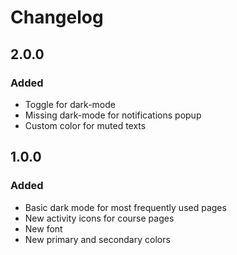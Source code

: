 # Changelog

## 2.0.0

### Added

- Toggle for dark-mode
- Missing dark-mode for notifications popup
- Custom color for muted texts

## 1.0.0

### Added

- Basic dark mode for most frequently used pages
- New activity icons for course pages
- New font
- New primary and secondary colors
